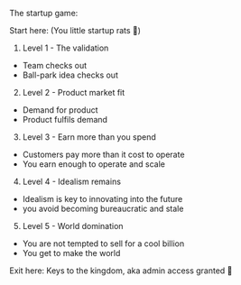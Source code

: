 The startup game:

Start here: (You little startup rats 🐀)

1. Level 1 - The validation
- Team checks out
- Ball-park idea checks out

2. Level 2 - Product market fit
- Demand for product
- Product fulfils demand

3. Level 3 - Earn more than you spend
- Customers pay more than it cost to operate
- You earn enough to operate and scale

4. Level 4 - Idealism remains
- Idealism is key to innovating into the future
- you avoid becoming bureaucratic and stale

5. Level 5 - World domination
- You are not tempted to sell for a cool billion
- You get to make the world

Exit here: Keys to the kingdom, aka admin access granted 👑
